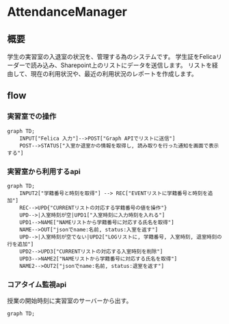 # AttendanceManager

## 概要
学生の実習室の入退室の状況を、管理する為のシステムです。
学生証をFelicaリーダーで読み込み、Sharepoint上のリストにデータを送信します。
リストを経由して、現在の利用状況や、最近の利用状況のレポートを作成します。

## flow
### 実習室での操作
```mermaid
graph TD;
	INPUT["Felica 入力"]-->POST["Graph APIでリストに送信"]
	POST-->STATUS["入室か退室かの情報を取得し, 読み取りを行った通知を画面で表示する"]
```

### 実習室から利用するapi
```mermaid
graph TD;
	INPUT2["学籍番号と時刻を取得"] --> REC["EVENTリストに学籍番号と時刻を追加"]
	REC-->UPD{"CURRENTリストの対応する学籍番号の値を操作"}
	UPD-->|入室時刻が空|UPD1["入室時刻に入力時刻を入れる"]
	UPD1-->NAME["NAMEリストから学籍番号に対応する氏名を取得"]
	NAME-->OUT["jsonでname:名前, status:入室を返す"]
	UPD-->|入室時刻が空でない|UPD2["LOGリストに, 学籍番号, 入室時刻, 退室時刻の行を追加"]
	UPD2-->UPD3["CURRENTリストの対応する入室時刻を削除"]
	UPD3-->NAME2["NAMEリストから学籍番号に対応する氏名を取得"]
	NAME2-->OUT2["jsonでname:名前, status:退室を返す"]
```

### コアタイム監視api
授業の開始時刻に実習室のサーバーから出す。
```mermaid
graph TD;
```
